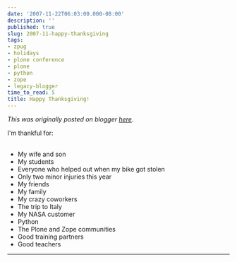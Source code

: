 ```yaml
---
date: '2007-11-22T06:03:00.000-08:00'
description: ''
published: true
slug: 2007-11-happy-thanksgiving
tags:
- zpug
- holidays
- plone conference
- plone
- python
- zope
- legacy-blogger
time_to_read: 5
title: Happy Thanksgiving!
---
```


*This was originally posted on blogger [here](https://pydanny.blogspot.com/2007/11/happy-thanksgiving.html)*.

I'm thankful for:<br /><br /><ul><li>My wife and son</li><li>My students</li><li>Everyone who helped out when my bike got stolen</li><li>Only two minor injuries this year</li><li>My friends</li><li>My family</li><li>My crazy coworkers</li><li>The trip to Italy</li><li>My NASA customer</li><li>Python</li><li>The Plone and Zope communities</li><li>Good training partners</li><li>Good teachers</li></ul>

---

